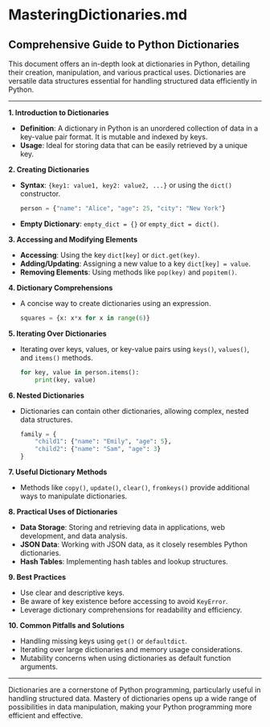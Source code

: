 # MasteringDictionaries.md

## Comprehensive Guide to Python Dictionaries

This document offers an in-depth look at dictionaries in Python, detailing their creation, manipulation, and various practical uses. Dictionaries are versatile data structures essential for handling structured data efficiently in Python.

---

**1. Introduction to Dictionaries**

- **Definition**: A dictionary in Python is an unordered collection of data in a key-value pair format. It is mutable and indexed by keys.
- **Usage**: Ideal for storing data that can be easily retrieved by a unique key.

**2. Creating Dictionaries**

- **Syntax**: `{key1: value1, key2: value2, ...}` or using the `dict()` constructor.

     ```python
     person = {"name": "Alice", "age": 25, "city": "New York"}
     ```

- **Empty Dictionary**: `empty_dict = {}` or `empty_dict = dict()`.

**3. Accessing and Modifying Elements**

- **Accessing**: Using the key `dict[key]` or `dict.get(key)`.
- **Adding/Updating**: Assigning a new value to a key `dict[key] = value`.
- **Removing Elements**: Using methods like `pop(key)` and `popitem()`.

**4. Dictionary Comprehensions**

- A concise way to create dictionaries using an expression.

     ```python
     squares = {x: x*x for x in range(6)}
     ```

**5. Iterating Over Dictionaries**

- Iterating over keys, values, or key-value pairs using `keys()`, `values()`, and `items()` methods.

     ```python
     for key, value in person.items():
         print(key, value)
     ```

**6. Nested Dictionaries**

- Dictionaries can contain other dictionaries, allowing complex, nested data structures.

     ```python
     family = {
         "child1": {"name": "Emily", "age": 5},
         "child2": {"name": "Sam", "age": 3}
     }
     ```

**7. Useful Dictionary Methods**

- Methods like `copy()`, `update()`, `clear()`, `fromkeys()` provide additional ways to manipulate dictionaries.

**8. Practical Uses of Dictionaries**

- **Data Storage**: Storing and retrieving data in applications, web development, and data analysis.
- **JSON Data**: Working with JSON data, as it closely resembles Python dictionaries.
- **Hash Tables**: Implementing hash tables and lookup structures.

**9. Best Practices**

- Use clear and descriptive keys.
- Be aware of key existence before accessing to avoid `KeyError`.
- Leverage dictionary comprehensions for readability and efficiency.

**10. Common Pitfalls and Solutions**

- Handling missing keys using `get()` or `defaultdict`.
- Iterating over large dictionaries and memory usage considerations.
- Mutability concerns when using dictionaries as default function arguments.

---

Dictionaries are a cornerstone of Python programming, particularly useful in handling structured data. Mastery of dictionaries opens up a wide range of possibilities in data manipulation, making your Python programming more efficient and effective.
